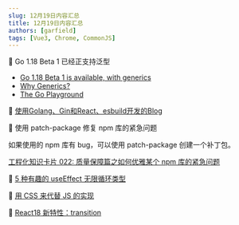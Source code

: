 ```yaml
---
slug: 12月19日内容汇总
title: 12月19日内容汇总
authors: [garfield]
tags: [Vue3, Chrome, CommonJS]
---
```


📒 Go 1.18 Beta 1 已经正支持泛型

- [Go 1.18 Beta 1 is available, with generics](https://go.dev/blog/go1.18beta1)
- [Why Generics?](https://go.dev/blog/why-generics)
- [The Go Playground](https://go.dev/play/?v=gotip)

📒 [使用Golang、Gin和React、esbuild开发的Blog](https://juejin.cn/post/7041846339189080101)

📒 使用 patch-package 修复 npm 库的紧急问题

如果使用的 npm 库有 bug，可以使用 patch-package 创建一个补丁包。

[工程化知识卡片 022: 质量保障篇之如何优雅某个 npm 库的紧急问题](https://juejin.cn/post/7029310620952428558)

📒 [5 种有趣的 useEffect 无限循环类型](https://mp.weixin.qq.com/s/WWQa4kJXAblBkZS5zx3HBw)

📒 [用 CSS 来代替 JS 的实现](https://github.com/you-dont-need/You-Dont-Need-JavaScript)

📒 [React18 新特性：transition](https://juejin.cn/post/7027995169211285512)
